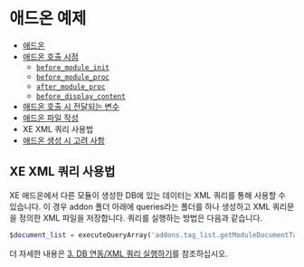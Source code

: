 # 애드온 예제

- [애드온](../)
 - [애드온 호출 시점](../01_call_position)
   - [`before_module_init`](../01_call_position/before_module_init)
   - [`before_module_proc`](../01_call_position/before_module_proc)
   - [`after_module_proc`](../01_call_position/after_module_proc)
   - [`before_display_content`](../01_call_position/before_display_content)
- [애드온 호출 시 전달되는 변수](../02_pass_variables_when_call)
- [애드온 파일 작성](../03_write_addon)
- XE XML 쿼리 사용법
- [애드온 생성 시 고려 사항](../05_consideration)

## XE XML 쿼리 사용법

XE 애드온에서 다른 모듈이 생성한 DB에 있는 데이터는 XML 쿼리를 통해 사용할 수 있습니다. 이 경우 addon 폴더 아래에 queries라는 폴더를 하나 생성하고 XML 쿼리문을 정의한 XML 파일을 저장합니다. 쿼리를 실행하는 방법은 다음과 같습니다.

```php
$document_list = executeQueryArray('addons.tag_list.getModuleDocumentTags', $obj);
```

더 자세한 내용은 [3. DB 연동/XML 쿼리 실행하기](../../../XML_Query/13_execute_query)를 참조하십시오.
